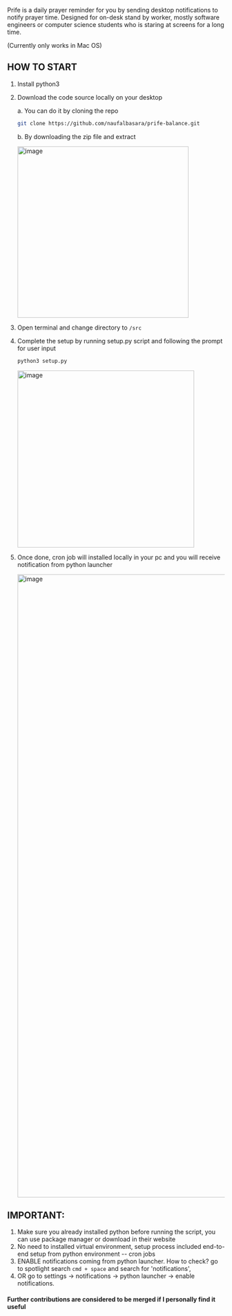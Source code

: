 Prife is a daily prayer reminder for you by sending desktop notifications to notify prayer time. Designed for on-desk stand by worker, mostly software engineers or computer science students who is staring at screens for a long time.

(Currently only works in Mac OS)

## HOW TO START

1. Install python3
2. Download the code source locally on your desktop
    
    a. You can do it by cloning the repo
    ```bash
    git clone https://github.com/naufalbasara/prife-balance.git
    ```
    b. By downloading the zip file and extract
   
     <img width="396" alt="image" src="https://github.com/naufalbasara/prife-balance/assets/79196487/f1164607-7e3b-49d3-b585-2729ed6587af">
3. Open terminal and change directory to `/src`
4. Complete the setup by running setup.py script and following the prompt for user input
    
    ```bash
    python3 setup.py
    ```

    <img width="409" alt="image" src="https://github.com/naufalbasara/prife-balance/assets/79196487/5e221c00-8f61-47c2-9187-491f322163f2">

5. Once done, cron job will installed locally in your pc and you will receive notification from python launcher

    <img width="1440" alt="image" src="https://github.com/naufalbasara/prife-balance/assets/79196487/f1561da9-05d5-4fdc-88e2-0c042f204cce">


## IMPORTANT:

1. Make sure you already installed python before running the script, you can use package manager or download in their website
2. No need to installed virtual environment, setup process included end-to-end setup from python environment -- cron jobs
3. ENABLE notifications coming from python launcher. How to check? go to spotlight search `cmd + space` and search for 'notifications',
4. OR go to settings -> notifications -> python launcher -> enable notifications.

#### Further contributions are considered to be merged if I personally find it useful
